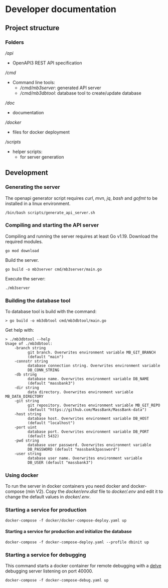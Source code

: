 # Developer documentation

## Project structure

### Folders

_/api_

- OpenAPI3 REST API specification

_/cmd_

- Command line tools:
  - _/cmd/mb3server_: generated API server
  - _/cmd/mb3dbtool_: database tool to create/update database

_/doc_

- documentation

_/docker_

- files for docker deployment

_/scripts_

- helper scripts:
  - for server generation

## Development

### Generating the server

The openapi generator script requires _curl_, _mvn_, _jq_, _bash_ and _gofmt_
to be installed in a linux environment.

    /bin/bash scripts/generate_api_server.sh

### Compiling and starting the API server

Compiling and running the server requires at least Go v1.19. Download the
required modules.

    go mod download

Build the server.

    go build -o mb3server cmd/mb3server/main.go

Execute the server:

    ./mb3server

### Building the database tool

To database tool is build with the command:

    > go build -o mb3dbtool cmd/mb3dbtool/main.go

Get help with:

    > ./mb3dbtool --help
    Usage of ./mb3dbtool:
        -branch string
              git branch. Overwrites environment variable MB_GIT_BRANCH
              (default "main")
        -connstr string
              database connection string. Overwrites environment variable
              DB_CONN_STRING
        -db string
              database name. Overwrites environment variable DB_NAME
              (default "massbank3")
        -dir string
              data directory. Overwrites environment variable MB_DATA_DIRECTORY
        -git string
              git repository. Overwrites environment variable MB_GIT_REPO
              (default "https://github.com/MassBank/MassBank-data")
        -host string
              database host. Overwrites environment variable DB_HOST
              (default "localhost")
        -port uint
              database port. Overwrites environment variable DB_PORT
              (default 5432)
        -pwd string
              database user password. Overwrites environment variable
              DB_PASSWORD (default "massbank3password")
        -user string
              database user name. Overwrites environment variable
              DB_USER (default "massbank3")

### Using docker

To run the server in docker containers you need docker and docker-compose (min V2).
Copy the _docker/env.dist_ file to _docker/.env_ and edit it to change the
default values in _docker/.env_.

### Starting a service for production

    docker-compose -f docker/docker-compose-deploy.yaml up

#### Starting a service for production and initialize the database

    docker-compose -f docker-compose-deploy.yaml --profile dbinit up

### Starting a service for debugging

This command starts a docker container for remote debugging with a
[delve](https://github.com/go-delve/delve) debugging server listening on
port 40000.

    docker-compose -f docker-compose-debug.yaml up
